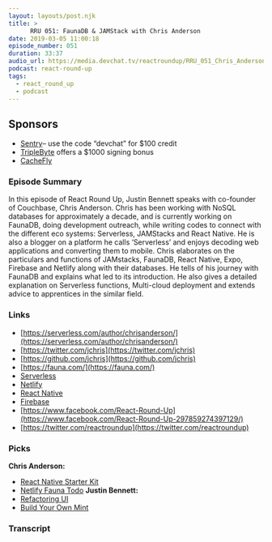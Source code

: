 ```yaml
---
layout: layouts/post.njk
title: >
      RRU 051: FaunaDB & JAMStack with Chris Anderson
date: 2019-03-05 11:00:18
episode_number: 051
duration: 33:37
audio_url: https://media.devchat.tv/reactroundup/RRU_051_Chris_Anderson.mp3
podcast: react-round-up
tags: 
  - react_round_up
  - podcast
---
```


## **Sponsors**

- [Sentry](http://sentry.io/)– use the code “devchat” for $100 credit
- [TripleByte](https://triplebyte.com/rogues) offers a $1000 signing bonus
- [CacheFly](https://www.cachefly.com/)

### **Episode Summary**
In this episode of React Round Up, Justin Bennett speaks with co-founder of Couchbase, Chris Anderson. Chris has been working with NoSQL databases for approximately a decade, and is currently working on FaunaDB, doing development outreach, while writing codes to connect with the different eco systems: Serverless, JAMStacks and React Native. He is also a blogger on a platform he calls ‘Serverless’ and enjoys decoding web applications and converting them to mobile. Chris elaborates on the particulars and functions of JAMstacks, FaunaDB, React Native, Expo, Firebase and Netlify along with their databases. He tells of his journey with FaunaDB and explains what led to its introduction. He also gives a detailed explanation on Serverless functions, Multi-cloud deployment and extends advice to apprentices in the similar field.
### **Links**

- [https://serverless.com/author/chrisanderson/](https://serverless.com/author/chrisanderson/)
- [https://twitter.com/jchris](https://twitter.com/jchris)
- [https://github.com/jchris](https://github.com/jchris)
- [https://fauna.com/](https://fauna.com/)
- [Serverless](https://serverless.com/)
- [Netlify](https://www.netlify.com/)
- [React Native](http://www.reactnative.com/)
- [Firebase](https://firebase.google.com/)
- [https://www.facebook.com/React-Round-Up](https://www.facebook.com/React-Round-Up-297859274397129/)
- [https://twitter.com/reactroundup](https://twitter.com/reactroundup)

### **Picks**
 **Chris Anderson:**
- [React Native Starter Kit](https://github.com/mcnamee/react-native-starter-kit)
- [Netlify Fauna Todo](https://github.com/sw-yx/netlify-fauna-todo)
**Justin Bennett:**
- [Refactoring UI](https://refactoringui.com/)
- [Build Your Own Mint](https://github.com/yyx990803/build-your-own-mint)


### Transcript


